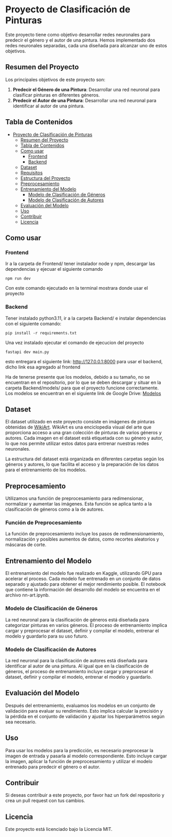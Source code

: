 # Proyecto de Clasificación de Pinturas

Este proyecto tiene como objetivo desarrollar redes neuronales para predecir el género y el autor de una pintura. Hemos implementado dos redes neuronales separadas, cada una diseñada para alcanzar uno de estos objetivos.

## Resumen del Proyecto

Los principales objetivos de este proyecto son:
1. **Predecir el Género de una Pintura**: Desarrollar una red neuronal para clasificar pinturas en diferentes géneros.
2. **Predecir el Autor de una Pintura**: Desarrollar una red neuronal para identificar al autor de una pintura.

## Tabla de Contenidos
- [Proyecto de Clasificación de Pinturas](#proyecto-de-clasificación-de-pinturas)
  - [Resumen del Proyecto](#resumen-del-proyecto)
  - [Tabla de Contenidos](#tabla-de-contenidos)
  - [Como usar](#Como-usar)
    - [Frontend](#Frontend)
    - [Backend](#Backend)
  - [Dataset](#dataset)
  - [Requisitos](#requisitos)
  - [Estructura del Proyecto](#estructura-del-proyecto)
  - [Preprocesamiento](#preprocesamiento)
  - [Entrenamiento del Modelo](#entrenamiento-del-modelo)
    - [Modelo de Clasificación de Géneros](#modelo-de-clasificación-de-géneros)
    - [Modelo de Clasificación de Autores](#modelo-de-clasificación-de-autores)
  - [Evaluación del Modelo](#evaluación-del-modelo)
  - [Uso](#uso)
  - [Contribuir](#contribuir)
  - [Licencia](#licencia)

## Como usar

### Frontend

Ir a la carpeta de Frontend/ tener instalador node y npm, descargar las dependencias y ejecuar el siguiente comando

```
npm run dev
```

Con este comando ejecutado en la terminal mostrara donde usar el proyecto

### Backend

Tener instalado python3.11, ir a la carpeta Backend/ e instalar dependencias con el siguiente comando:

```
pip install -r requirements.txt
```

Una vez instalado ejecutar el comando de ejecucion del proyecto

```
fastapi dev main.py
```

esto entregara el siguiente link: http://127.0.0.1:8000 para usar el backend, dicho link esa agregado al frontend

Ha de tenerse presente que los modelos, debido a su tamaño, no se encuentran en el repositorio, por lo que se deben descargar y situar en la carpeta Backend/models/ para que el proyecto funcione correctamente. Los modelos se encuentran en el siguiente link de Google Drive: [Modelos](https://drive.google.com/file/d/193aZ7EbuCw-0SGS5X-jwbdZdRQb_ar_h/view?usp=drive_link)

## Dataset

El dataset utilizado en este proyecto consiste en imágenes de pinturas obtenidas de [WikiArt](https://www.wikiart.org/). WikiArt es una enciclopedia visual del arte que proporciona acceso a una gran colección de pinturas de varios géneros y autores. Cada imagen en el dataset está etiquetada con su género y autor, lo que nos permite utilizar estos datos para entrenar nuestras redes neuronales.

La estructura del dataset está organizada en diferentes carpetas según los géneros y autores, lo que facilita el acceso y la preparación de los datos para el entrenamiento de los modelos.

## Preprocesamiento

Utilizamos una función de preprocesamiento para redimensionar, normalizar y aumentar las imágenes. Esta función se aplica tanto a la clasificación de géneros como a la de autores.

### Función de Preprocesamiento
La función de preprocesamiento incluye los pasos de redimensionamiento, normalización y posibles aumentos de datos, como recortes aleatorios y máscaras de corte.

## Entrenamiento del Modelo

El entrenamiento del modelo fue realizado en Kaggle, utilizando GPU para acelerar el proceso. Cada modelo fue entrenado en un conjunto de datos separado y ajustado para obtener el mejor rendimiento posible. El notebook que contiene la información del desarrollo del modelo se encuentra en el archivo nn-art.ipynb.

### Modelo de Clasificación de Géneros
La red neuronal para la clasificación de géneros está diseñada para categorizar pinturas en varios géneros. El proceso de entrenamiento implica cargar y preprocesar el dataset, definir y compilar el modelo, entrenar el modelo y guardarlo para su uso futuro.

### Modelo de Clasificación de Autores
La red neuronal para la clasificación de autores está diseñada para identificar al autor de una pintura. Al igual que en la clasificación de géneros, el proceso de entrenamiento incluye cargar y preprocesar el dataset, definir y compilar el modelo, entrenar el modelo y guardarlo.

## Evaluación del Modelo

Después del entrenamiento, evaluamos los modelos en un conjunto de validación para evaluar su rendimiento. Esto implica calcular la precisión y la pérdida en el conjunto de validación y ajustar los hiperparámetros según sea necesario.

## Uso

Para usar los modelos para la predicción, es necesario preprocesar la imagen de entrada y pasarla al modelo correspondiente. Esto incluye cargar la imagen, aplicar la función de preprocesamiento y utilizar el modelo entrenado para predecir el género o el autor.

## Contribuir
Si deseas contribuir a este proyecto, por favor haz un fork del repositorio y crea un pull request con tus cambios.

## Licencia
Este proyecto está licenciado bajo la Licencia MIT.